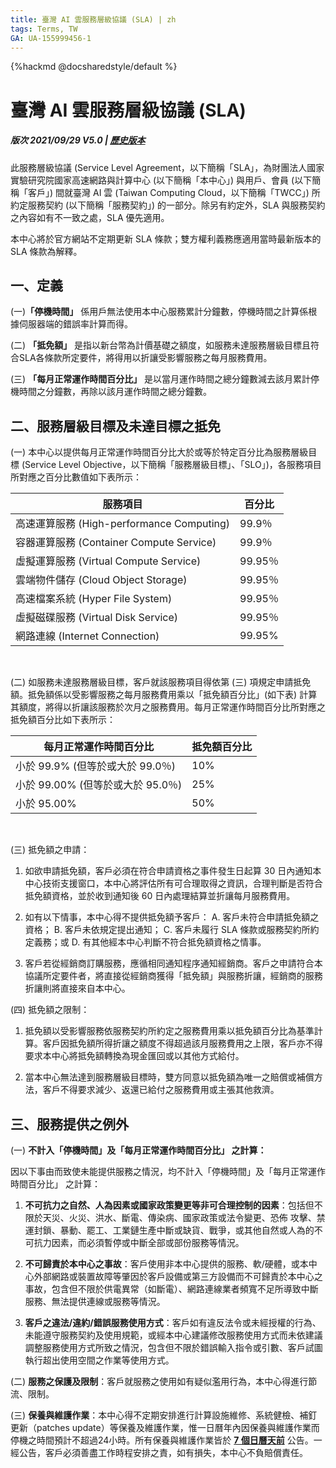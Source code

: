 ```yaml
---
title: 臺灣 AI 雲服務層級協議 (SLA) | zh
tags: Terms, TW
GA: UA-155999456-1
---
```


{%hackmd @docsharedstyle/default %}


# 臺灣 AI 雲服務層級協議 (SLA)

##### 版次 2021/09/29 V5.0 | [<ins>歷史版本</ins>](https://man.twcc.ai/@twccdocs/prior-sla-zh)

此服務層級協議 (Service Level Agreement，以下簡稱「SLA」，為財團法人國家實驗研究院國家高速網路與計算中心 (以下簡稱「本中心」) 與用戶、會員 (以下簡稱「客戶」) 間就臺灣 AI 雲 (Taiwan Computing Cloud，以下簡稱「TWCC」) 所約定服務契約 (以下簡稱「服務契約」) 的一部分。除另有約定外，SLA 與服務契約之內容如有不一致之處，SLA 優先適用。

本中心將於官方網站不定期更新 SLA 條款；雙方權利義務應適用當時最新版本的 SLA 條款為解釋。



## 一、定義


(一)**「停機時間」** 係用戶無法使用本中心服務累計分鐘數，停機時間之計算係根據伺服器端的錯誤率計算而得。

(二)	**「抵免額」** 是指以新台幣為計價基礎之額度，如服務未達服務層級目標且符合SLA各條款所定要件，將得用以折讓受影響服務之每月服務費用。

(三)	**「每月正常運作時間百分比」** 是以當月運作時間之總分鐘數減去該月累計停機時間之分鐘數，再除以該月運作時間之總分鐘數。

## 二、服務層級目標及未達目標之抵免

(一)	本中心以提供每月正常運作時間百分比大於或等於特定百分比為服務層級目標 (Service Level Objective，以下簡稱「服務層級目標」、「SLO」)，各服務項目所對應之百分比數值如下表所示：


| 服務項目                                  | 百分比 |
| ----------------------------------------- | ---------- |
| 高速運算服務 (High-performance Computing) | 99.9％     |
| 容器運算服務 (Container Compute Service)  | 99.9％     |
| 虛擬運算服務 (Virtual Compute Service)    | 99.95％    |
| 雲端物件儲存 (Cloud Object Storage)       | 99.95％    |
| 高速檔案系統 (Hyper File System)          | 99.95％    |
| 虛擬磁碟服務 (Virtual Disk Service)       | 99.95％    |
| 網路連線 (Internet Connection)           | 99.95%     |

<br>

(二)	如服務未達服務層級目標，客戶就該服務項目得依第 (三) 項規定申請抵免額。抵免額係以受影響服務之每月服務費用乘以「抵免額百分比」(如下表) 計算其額度，將得以折讓該服務於次月之服務費用。每月正常運作時間百分比所對應之抵免額百分比如下表所示：

| 每月正常運作時間百分比                      | 抵免額百分比 | 
| ----------------------------------------- | -------- | 
| 小於 99.9% (但等於或大於 99.0％)           | 10%     | 
| 小於 99.00% (但等於或大於 95.0％)          | 25%     | 
| 小於 95.00%                              | 50%     | 

<br>

(三)	抵免額之申請：
1.	如欲申請抵免額，客戶必須在符合申請資格之事件發生日起算 30 日內通知本中心技術支援窗口，本中心將評估所有可合理取得之資訊，合理判斷是否符合抵免額資格，並於收到通知後 60 日內處理結算並折讓每月服務費用。

2.	如有以下情事，本中心得不提供抵免額予客戶：
    A.	客戶未符合申請抵免額之資格；
    B.	客戶未依規定提出通知；
    C.	客戶未履行 SLA 條款或服務契約所約定義務；或
    D.	有其他經本中心判斷不符合抵免額資格之情事。

3.	客戶若從經銷商訂購服務，應循相同通知程序通知經銷商。客戶之申請符合本協議所定要件者，將直接從經銷商獲得「抵免額」與服務折讓，經銷商的服務折讓則將直接來自本中心。


(四)	抵免額之限制：
1.	抵免額以受影響服務依服務契約所約定之服務費用乘以抵免額百分比為基準計算。客戶因抵免額所得折讓之額度不得超過該月服務費用之上限，客戶亦不得要求本中心將抵免額轉換為現金匯回或以其他方式給付。

2.	當本中心無法達到服務層級目標時，雙方同意以抵免額為唯一之賠償或補償方法，客戶不得要求減少、返還已給付之服務費用或主張其他救濟。

## 三、服務提供之例外

(一)	**不計入「停機時間」及「每月正常運作時間百分比」 之計算：**

因以下事由而致使未能提供服務之情況，均不計入「停機時間」及「每月正常運作時間百分比」 之計算：
1.	**不可抗力之自然、人為因素或國家政策變更等非可合理控制的因素**：包括但不限於天災、火災、洪水、斷電、傳染病、國家政策或法令變更、恐佈 攻擊、禁運封鎖、暴動、罷工、工業鏈生產中斷或缺貨、戰爭，或其他自然或人為的不可抗力因素，而必須暫停或中斷全部或部份服務等情況。

2.	**不可歸責於本中心之事故**：客戶使用非本中心提供的服務、軟/硬體，或本中心外部網路或裝置故障等肇因於客戶設備或第三方設備而不可歸責於本中心之事故，包含但不限於供電異常（如斷電）、網路連線業者頻寬不足所導致中斷服務、無法提供連線或服務等情況。

3.	**客戶之違法/違約/錯誤服務使用方式**：客戶如有違反法令或未經授權的行為、未能遵守服務契約及使用規範，或經本中心建議修改服務使用方式而未依建議調整服務使用方式所致之情況，包含但不限於錯誤輸入指令或引數、客戶試圖執行超出使用空間之作業等使用方式。


(二)	**服務之保護及限制**：客戶就服務之使用如有疑似濫用行為，本中心得進行節流、限制。

(三)	**保養與維護作業**：本中心得不定期安排進行計算設施維修、系統健檢、補釘更新（patches update）等保養及維護作業，惟一日曆年內因保養與維護作業而停機之時間預計不超過24小時。所有保養與維護作業皆於 <u><b>7 個日曆天前</b></u> 公告。一經公告，客戶必須善盡工作時程安排之責，如有損失，本中心不負賠償責任。 




